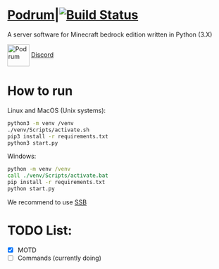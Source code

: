 # [Podrum](https://github.com/Podrum/Podrum)|[![Build Status](https://travis-ci.org/Podrum/Podrum.svg?branch=master)](https://travis-ci.org/Podrum/Podrum)
A server software for Minecraft bedrock edition written in Python (3.X)

<img src="https://cdn.discordapp.com/attachments/680861997650280483/705797584735830086/image0.png" alt="Podrum" title="Podrum" align="center" height="50" width="50" /> [Discord](https://discord.gg/SGWCwd6)

# How to run
Linux and MacOS (Unix systems):
```sh
python3 -m venv /venv
./venv/Scripts/activate.sh
pip3 install -r requirements.txt
python3 start.py
```
Windows:
```bat
python -m venv /venv
call ./venv/Scripts/activate.bat
pip install -r requirements.txt
python start.py
```

We recommend to use [SSB](https://github.com/Podrum/SSB)
# TODO List:
- [x] MOTD
- [ ] Commands (currently doing)
